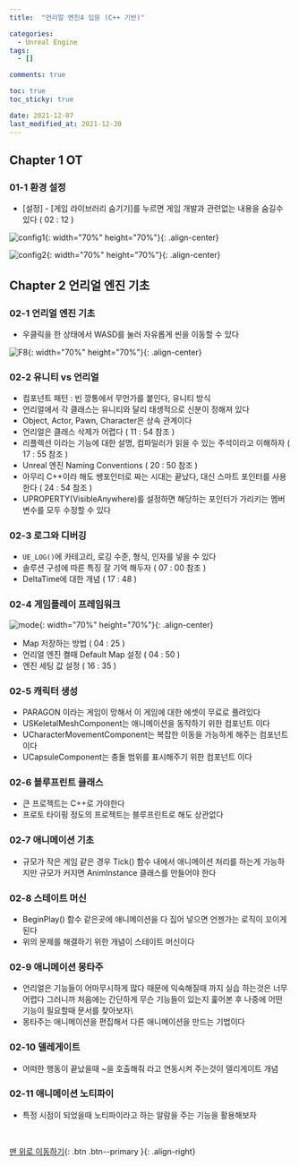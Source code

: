 ```yaml
---
title:  "언리얼 엔진4 입문 (C++ 기반)"

categories:
  - Unreal Engine
tags:
  - []

comments: true

toc: true
toc_sticky: true

date: 2021-12-07
last_modified_at: 2021-12-30
---
```


## Chapter 1 OT

### 01-1 환경 설정
- [설정] - [게임 라이브러리 숨기기]를 누르면 게임 개발과 관련없는 내용을 숨길수 있다 ( 02 : 12 )

![config1](https://user-images.githubusercontent.com/80055816/145439237-51f74654-10f5-42bd-aa78-cbb985948a98.PNG){: width="70%" height="70%"}{: .align-center}

![config2](https://user-images.githubusercontent.com/80055816/145439325-3d7b2041-7031-417f-9aeb-a7d99b0d5f26.PNG){: width="70%" height="70%"}{: .align-center}

## Chapter 2 언리얼 엔진 기초

### 02-1 언리얼 엔진 기초
- 우클릭을 한 상태에서 WASD를 눌러 자유롭게 씬을 이동할 수 있다

![F8](https://user-images.githubusercontent.com/80055816/145676887-b044e507-aacb-4508-82ab-60cc335d74a6.PNG){: width="70%" height="70%"}{: .align-center}

### 02-2 유니티 vs 언리얼
- 컴포넌트 패턴 : 빈 깡통에서 무언가를 붙인다, 유니티 방식
- 언리얼에서 각 클래스는 유니티와 달리 태생적으로 신분이 정해져 있다
- Object, Actor, Pawn, Character은 상속 관계이다
- 언리얼은 클래스 삭제가 어렵다 ( 11 : 54 참조 )
- 리플렉션 이라는 기능에 대한 설명, 컴파일러가 읽을 수 있는 주석이라고 이해하자 ( 17 : 55 참조 )
- Unreal 엔진 Naming Conventions ( 20 : 50 참조 )
- 아무리 C++이라 해도 쌩포인터로 짜는 시대는 끝났다, 대신 스마트 포인터를 사용한다 ( 24 : 54 참조 )
- UPROPERTY(VisibleAnywhere)를 설정하면 해당하는 포인터가 가리키는 멤버변수를 모두 수정할 수 있다

### 02-3 로그와 디버깅
- `UE_LOG()`에 카테고리, 로깅 수준, 형식, 인자를 넣을 수 있다
- 솔루션 구성에 따른 특징 잘 기억 해두자 ( 07 : 00 참조 )
- DeltaTime에 대한 개념 ( 17 : 48 )

### 02-4 게임플레이 프레임워크

![mode](https://user-images.githubusercontent.com/80055816/145860085-8bd3d306-7009-4069-8387-6188381d0d64.PNG){: width="70%" height="70%"}{: .align-center}

- Map 저장하는 방법 ( 04 : 25 )
- 언리얼 엔진 켤때 Default Map 설정 ( 04 : 50 )
- 엔진 세팅 값 설정 ( 16 : 35 )

### 02-5 캐릭터 생성
- PARAGON 이라는 게임이 망해서 이 게임에 대한 에셋이 무료로 풀려있다
- USKeletalMeshComponent는 애니메이션을 동작하기 위한 컴포넌트 이다
- UCharacterMovementComponent는 복잡한 이동을 가능하게 해주는 컴포넌트 이다
- UCapsuleComponent는 충돌 범위를 표시해주기 위한 컴포넌트 이다

### 02-6 블루프린트 클래스
- 큰 프로젝트는 C++로 가야한다
- 프로토 타이핑 정도의 프로젝트는 블루프린트로 해도 상관없다

### 02-7 애니메이션 기초
- 규모가 작은 게임 같은 경우 Tick() 함수 내에서 애니메이션 처리를 하는게 가능하지만 규모가 커지면 AnimInstance 클래스를 만들어야 한다

### 02-8 스테이트 머신
- BeginPlay() 함수 같은곳에 애니메이션을 다 집어 넣으면 언젠가는 로직이 꼬이게 된다
- 위의 문제를 해결하기 위한 개념이 스테이트 머신이다

### 02-9 애니메이션 몽타주
- 언리얼은 기능들이 어마무시하게 많다 때문에 익숙해질때 까지 실습 하는것은 너무 어렵다 그러니까 처음에는 간단하게 무슨 기능들이 있는지 훑어본 후 나중에 어떤 기능이 필요할때 문서를 찾아보자\
- 몽타주는 애니메이션을 편집해서 다른 애니메이션을 만드는 기법이다

### 02-10 델레게이트
- 어떠한 행동이 끝났을때 ~을 호출해줘 라고 연동시켜 주는것이 델리게이트 개념

### 02-11 애니메이션 노티파이
- 특정 시점이 되었을때 노티파이라고 하는 알람을 주는 기능을 활용해보자

<br>

[맨 위로 이동하기](#){: .btn .btn--primary }{: .align-right}

